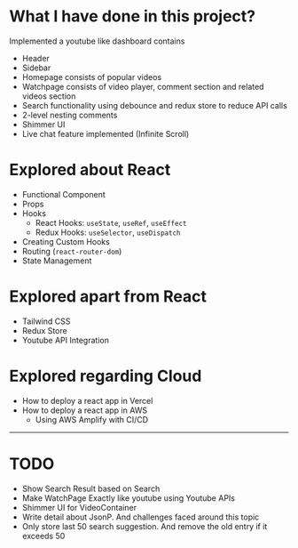 # What I have done in this project?

Implemented a youtube like dashboard contains
- Header
- Sidebar
- Homepage consists of popular videos
- Watchpage consists of video player, comment section and related videos section
- Search functionality using debounce and redux store to reduce API calls
- 2-level nesting comments
- Shimmer UI
- Live chat feature implemented (Infinite Scroll)

# Explored about React

- Functional Component
- Props
- Hooks
    - React Hooks: `useState`, `useRef`, `useEffect`
    - Redux Hooks: `useSelector`, `useDispatch`
- Creating Custom Hooks
- Routing (`react-router-dom`)
- State Management

# Explored apart from React

- Tailwind CSS
- Redux Store
- Youtube API Integration

# Explored regarding Cloud

- How to deploy a react app in Vercel
- How to deploy a react app in AWS
    - Using AWS Amplify with CI/CD

<hr>

# TODO

- Show Search Result based on Search
- Make WatchPage Exactly like youtube using Youtube APIs
- Shimmer UI for VideoContainer
- Write detail about JsonP. And challenges faced around this topic
- Only store last 50 search suggestion. And remove the old entry if it exceeds 50